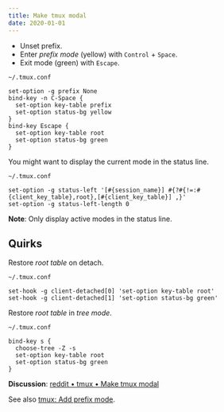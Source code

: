 ```yaml
---
title: Make tmux modal
date: 2020-01-01
---
```


- Unset prefix.
- Enter _prefix mode_ (yellow) with `Control` + `Space`.
- Exit mode (green) with `Escape`.

`~/.tmux.conf`

```
set-option -g prefix None
bind-key -n C-Space {
  set-option key-table prefix
  set-option status-bg yellow
}
bind-key Escape {
  set-option key-table root
  set-option status-bg green
}
```

You might want to display the current mode in the status line.

`~/.tmux.conf`

```
set-option -g status-left '[#{session_name}] #{?#{!=:#{client_key_table},root},[#{client_key_table}] ,}'
set-option -g status-left-length 0
```

**Note**: Only display active modes in the status line.

## Quirks

Restore _root table_ on detach.

`~/.tmux.conf`

```
set-hook -g client-detached[0] 'set-option key-table root'
set-hook -g client-detached[1] 'set-option status-bg green'
```

Restore _root table_ in _tree mode_.

`~/.tmux.conf`

```
bind-key s {
  choose-tree -Z -s
  set-option key-table root
  set-option status-bg green
}
```

**Discussion**: [reddit • tmux • Make tmux modal]

[reddit • tmux • Make tmux modal]: https://reddit.com/r/tmux/comments/einuqy/make_tmux_modal/

See also [tmux: Add prefix mode].

[tmux: Add prefix mode]: ../add-prefix-mode/
